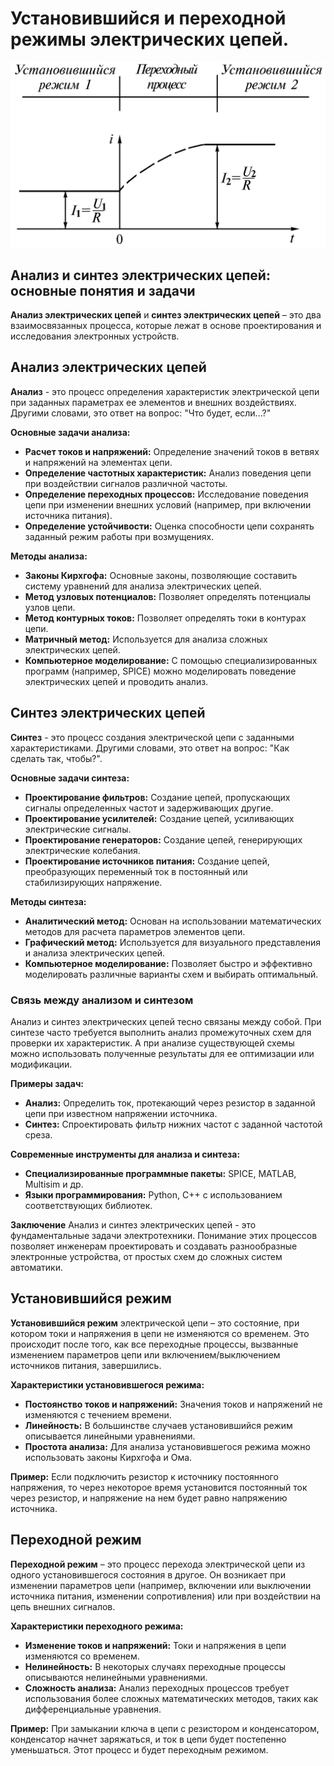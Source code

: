 # Установившийся и переходной режимы электрических цепей.

![Установившийся и переходной режимы электрических цепей.](../img/39.png "Установившийся и переходной режимы электрических цепей.")

## Анализ и синтез электрических цепей: основные понятия и задачи

**Анализ электрических цепей** и **синтез электрических цепей** – это два взаимосвязанных процесса, которые лежат в основе проектирования и исследования электронных устройств.

## Анализ электрических цепей

**Анализ** - это процесс определения характеристик электрической цепи при заданных параметрах ее элементов и внешних воздействиях. Другими словами, это ответ на вопрос: "Что будет, если...?"

**Основные задачи анализа:**

* **Расчет токов и напряжений:** Определение значений токов в ветвях и напряжений на элементах цепи.
* **Определение частотных характеристик:** Анализ поведения цепи при воздействии сигналов различной частоты.
* **Определение переходных процессов:** Исследование поведения цепи при изменении внешних условий (например, при включении источника питания).
* **Определение устойчивости:** Оценка способности цепи сохранять заданный режим работы при возмущениях.

**Методы анализа:**
* **Законы Кирхгофа:** Основные законы, позволяющие составить систему уравнений для анализа электрических цепей.
* **Метод узловых потенциалов:** Позволяет определять потенциалы узлов цепи.
* **Метод контурных токов:** Позволяет определять токи в контурах цепи.
* **Матричный метод:** Используется для анализа сложных электрических цепей.
* **Компьютерное моделирование:** С помощью специализированных программ (например, SPICE) можно моделировать поведение электрических цепей и проводить анализ.

## Синтез электрических цепей

**Синтез** - это процесс создания электрической цепи с заданными характеристиками. Другими словами, это ответ на вопрос: "Как сделать так, чтобы?".

**Основные задачи синтеза:**
* **Проектирование фильтров:** Создание цепей, пропускающих сигналы определенных частот и задерживающих другие.
* **Проектирование усилителей:** Создание цепей, усиливающих электрические сигналы.
* **Проектирование генераторов:** Создание цепей, генерирующих электрические колебания.
* **Проектирование источников питания:** Создание цепей, преобразующих переменный ток в постоянный или стабилизирующих напряжение.

**Методы синтеза:**
* **Аналитический метод:** Основан на использовании математических методов для расчета параметров элементов цепи.
* **Графический метод:** Используется для визуального представления и анализа электрических цепей.
* **Компьютерное моделирование:** Позволяет быстро и эффективно моделировать различные варианты схем и выбирать оптимальный.

### Связь между анализом и синтезом
Анализ и синтез электрических цепей тесно связаны между собой. При синтезе часто требуется выполнить анализ промежуточных схем для проверки их характеристик. А при анализе существующей схемы можно использовать полученные результаты для ее оптимизации или модификации.

**Примеры задач:**
* **Анализ:** Определить ток, протекающий через резистор в заданной цепи при известном напряжении источника.
* **Синтез:** Спроектировать фильтр нижних частот с заданной частотой среза.

**Современные инструменты для анализа и синтеза:**
* **Специализированные программные пакеты:** SPICE, MATLAB, Multisim и др.
* **Языки программирования:** Python, C++ с использованием соответствующих библиотек.

**Заключение**
Анализ и синтез электрических цепей - это фундаментальные задачи электротехники. Понимание этих процессов позволяет инженерам проектировать и создавать разнообразные электронные устройства, от простых схем до сложных систем автоматики.



## Установившийся режим

**Установившийся режим** электрической цепи – это состояние, при котором токи и напряжения в цепи не изменяются со временем. Это происходит после того, как все переходные процессы, вызванные изменением параметров цепи или включением/выключением источников питания, завершились.

**Характеристики установившегося режима:**

* **Постоянство токов и напряжений:** Значения токов и напряжений не изменяются с течением времени.
* **Линейность:** В большинстве случаев установившийся режим описывается линейными уравнениями.
* **Простота анализа:** Для анализа установившегося режима можно использовать законы Кирхгофа и Ома.

**Пример:**
Если подключить резистор к источнику постоянного напряжения, то через некоторое время установится постоянный ток через резистор, и напряжение на нем будет равно напряжению источника.

## Переходной режим

**Переходной режим** – это процесс перехода электрической цепи из одного установившегося состояния в другое. Он возникает при изменении параметров цепи (например, включении или выключении источника питания, изменении сопротивления) или при воздействии на цепь внешних сигналов.

**Характеристики переходного режима:**
* **Изменение токов и напряжений:** Токи и напряжения в цепи изменяются со временем.
* **Нелинейность:** В некоторых случаях переходные процессы описываются нелинейными уравнениями.
* **Сложность анализа:** Анализ переходных процессов требует использования более сложных математических методов, таких как дифференциальные уравнения.

**Пример:**
При замыкании ключа в цепи с резистором и конденсатором, конденсатор начнет заряжаться, и ток в цепи будет постепенно уменьшаться. Этот процесс и будет переходным режимом.
 